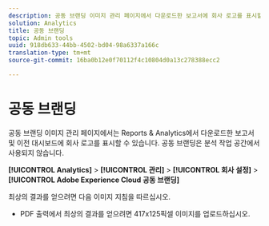 ```yaml
---
description: 공동 브랜딩 이미지 관리 페이지에서 다운로드한 보고서에 회사 로고를 표시할 수 있습니다.
solution: Analytics
title: 공동 브랜딩
topic: Admin tools
uuid: 918db633-44bb-4502-bd04-98a6337a166c
translation-type: tm+mt
source-git-commit: 16ba0b12e0f70112f4c10804d0a13c278388ecc2

---
```



# 공동 브랜딩

공동 브랜딩 이미지 관리 페이지에서는 Reports &amp; Analytics에서 다운로드한 보고서 및 이전 대시보드에 회사 로고를 표시할 수 있습니다. 공동 브랜딩은 분석 작업 공간에서 사용되지 않습니다.

**[!UICONTROL Analytics]** &gt; **[!UICONTROL 관리]** &gt; **[!UICONTROL 회사 설정]** &gt; **[!UICONTROL Adobe Experience Cloud 공동 브랜딩]**

최상의 결과를 얻으려면 다음 이미지 지침을 따르십시오.

* PDF 출력에서 최상의 결과를 얻으려면 417x125픽셀 이미지를 업로드하십시오.
